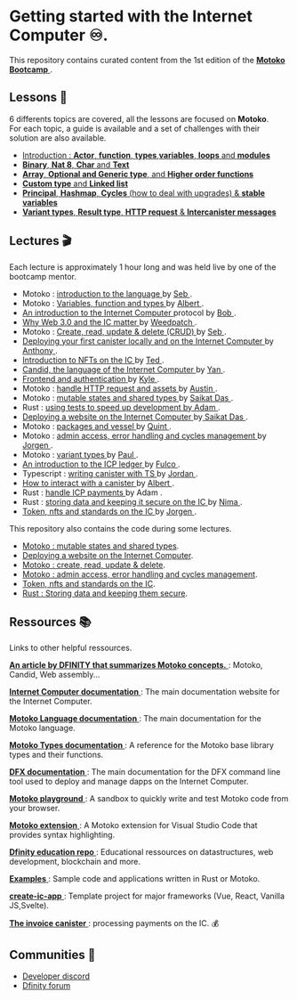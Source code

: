 # Getting started with the Internet Computer ♾.

This repository contains curated content from the 1st edition of the <a href="https://github.com/motoko-bootcamp/bootcamp" target="_blank"> **Motoko Bootcamp** </a> . 

## Lessons 📜

6 differents topics are covered, all the lessons are focused on **Motoko**. <br/>
For each topic, a guide is available and a set of challenges with their solution are also available.

- [Introduction :  **Actor**, **function**, **types**,**variables**, **loops** and **modules**](lessons/day_1/)
- [**Binary**, **Nat 8**, **Char** and **Text**](lessons/day_2/)
- [**Array**, **Optional and Generic type**, and **Higher order functions**](lessons/day_3/)
- [**Custom type** and **Linked list**](lessons/day_4/)
- [**Principal**, **Hashmap**, **Cycles** (how to deal with upgrades) & **stable variables**](lessons/day_5/)
- [**Variant types**, **Result type**, **HTTP request** & **Intercanister messages**](lessons/day_6/)

## Lectures 🎬

Each lecture is approximately 1 hour long and was held live by one of the bootcamp mentor.

- Motoko : <a href="https://www.youtube.com/watch?v=DREJTZEccXA&list=PL-JWmSO_v6zIR71ny36laRgwYEcZ27WhC" target="_blank"> introduction to the language </a> by <a href="https://github.com/SebThuillier" target="_blank"> Seb </a>.
- Motoko : <a href="https://www.youtube.com/watch?v=4YX41Nm7Wx8&list=PL-JWmSO_v6zIR71ny36laRgwYEcZ27WhC" target="_blank"> Variables, function and types </a> by <a href="https://github.com/professionalGithub99" target="_blank"> Albert </a>.
- <a href="https://www.youtube.com/watch?v=T6vN7BZbZ7k&list=PL-JWmSO_v6zKU1QxsVDKmukkqFN64W-Nl" target="_blank"> An introduction to the Internet Computer </a> protocol by <a href="https://github.com/bodily11" target="_blank"> Bob </a>.
- <a href="https://www.youtube.com/watch?v=ckEkJsdIkLY&list=PL-JWmSO_v6zKU1QxsVDKmukkqFN64W-Nl" target="_blank"> Why Web 3.0 and the IC matter </a> by <a href="https://github.com/weedpatch2" target="_blank"> Weedpatch </a>. 
- Motoko : <a href="https://www.youtube.com/watch?v=S_mxt-V4JCM&list=PL-JWmSO_v6zKU1QxsVDKmukkqFN64W-Nl" target="_blank"> Create, read, update & delete (CRUD) </a> by <a href="" target="_blank"> Seb </a>.
- <a href="https://www.youtube.com/watch?v=EwJcTmMS3L4" target="_blank"> Deploying your first canister locally and on the Internet Computer </a> by <a href="https://github.com/orgs/motoko-bootcamp/people/anthonymq" target="_blank"> Anthony </a>.
- <a href="https://www.youtube.com/watch?v=aBbecyphTic" target="_blank"> Introduction to NFTs on the IC </a> by <a href="https://twitter.com/tedreinhardt" target="_blank"> Ted </a>.
- <a href="https://www.youtube.com/watch?v=Eo5SxW4G7P8" target="_blank"> Candid, the language of the Internet Computer </a> by <a href="https://github.com/chenyan-dfinity" target="_blank"> Yan </a>.
- <a href="https://www.youtube.com/watch?v=T6vN7BZbZ7k&list=PL-JWmSO_v6zKU1QxsVDKmukkqFN64W-Nl" target="_blank"> Frontend and authentication </a> by <a href="https://github.com/krpeacock" target="_blank"> Kyle </a>.
- Motoko : <a href="https://www.youtube.com/watch?v=gaVuMaTP2lQ" target="_blank"> handle HTTP request and assets </a> by <a href="https://github.com/skilesare" target="_blank"> Austin </a>.
- Motoko : <a href="https://www.youtube.com/watch?v=1R9qIpOKcu8" target="_blank">  mutable states and shared types </a> by <a href="https://github.com/saikatdas0790" target="_blank"> Saikat Das </a>.
- Rust : <a href="https://www.youtube.com/watch?v=cSJws2t5kxE" target="_blank"> using tests to speed up development by Adam </a>.
- <a href="https://www.youtube.com/watch?v=btSkITdSlCs" target="_blank"> Deploying a website on the Internet Computer </a> by<a href="https://github.com/saikatdas0790" target="_blank"> Saikat Das </a>.
- Motoko : <a href="https://www.youtube.com/watch?v=DXEEk8-OZ0M" target="_blank"> packages and vessel </a> by <a href="https://github.com/di-wu" target="_blank"> Quint </a>.
- Motoko : <a href="https://www.youtube.com/watch?v=VGrBatKZnbo" target="_blank"> admin access, error handling and cycles management </a> by  <a href="https://github.com/orgs/motoko-bootcamp/people/jorgenbuilder" target="_blank"> Jorgen </a>.
- Motoko : <a href="https://www.youtube.com/watch?v=GFenqSGhj7I" target="_blank"> variant types </a> by <a href="https://github.com/paulyoung" target="_blank"> Paul </a>.
- <a href="https://www.youtube.com/watch?v=CeqnBC1twc4" target="_blank"> An introduction to the ICP ledger </a> by <a href="https://twitter.com/NNSystem" target="_blank"> Fulco </a>.
- Typescript : <a href="https://www.youtube.com/watch?v=UQXgzFG2_c4" target="_blank">  writing canister with TS </a> by <a href="https://github.com/lastmjs" target="_blank"> Jordan </a>.
- <a href="https://www.youtube.com/watch?v=2AbDuVxZIrc" target="_blank"> How to interact with a canister </a> by <a href="https://github.com/professionalGithub99" target="_blank"> Albert </a>.
- Rust : <a href="https://www.youtube.com/watch?v=FSeFWmI2-fE" target="_blank"> handle ICP payments </a> by Adam </a>.
- Rust : <a href="https://www.youtube.com/watch?v=YEkLTJvNygc" target="_blank"> storing data and keeping it secure on the IC </a> by <a href="https://github.com/Nima-Ra" target="_blank"> Nima </a>.
- <a href="https://www.youtube.com/watch?v=GYPRqRWYj4o" target="_blank"> Token, nfts and standards on the IC </a> by <a href="https://github.com/orgs/motoko-bootcamp/people/jorgenbuilder" target="_blank"> Jorgen </a>.

This repository also contains the code during some lectures.

- [Motoko : mutable states and shared types](lectures/mutable_state_shared_type/).
- [Deploying a website on the Internet Computer](lectures/deploying_website_internet_computer/).
- [Motoko : create, read, update & delete](lectures/create_read_update_delete/).
- [Motoko : admin access, error handling and cycles management](lectures/admins-errors-cycles/).
- [Token, nfts and standards on the IC](lectures/token-standards/).
- [Rust : Storing data and keeping them secure](lectures/storing_data_and_keeping_them_secure/).

## Ressources 📚

Links to other helpful ressources.

<a href="https://medium.com/dfinity/motoko-a-programming-language-designed-for-the-internet-computer-is-now-open-source-8d85da4db735" target="_blank"> **An article by DFINITY that summarizes Motoko concepts.** </a>: Motoko, Candid, Web assembly...

<a href="https://internetcomputer.org/docs/current/developer-docs/ic-overview" target="_blank"> **Internet Computer documentation** </a>: The main documentation website for the Internet Computer.

<a href="https://internetcomputer.org/docs/current/developer-docs/build/cdks/motoko-dfinity/motoko" target="_blank"> **Motoko Language documentation** </a>: The main documentation for the Motoko language.

<a href="https://internetcomputer.org/docs/current/references/motoko-ref/" target="_blank"> **Motoko Types documentation** </a>: A reference for the Motoko base library types and their functions.

<a href="https://internetcomputer.org/docs/current/references/cli-reference/dfx-parent" target="_blank"> **DFX documentation** </a>: The main documentation for the DFX command line tool used to deploy and manage dapps on the Internet Computer.

<a href="https://www.google.com/url?q=https://m7sm4-2iaaa-aaaab-qabra-cai.raw.ic0.app/&sa=D&source=docs&ust=1646578646250914&usg=AOvVaw2t9ssTnoubsEHh3XlqkTl9" target="_blank"> **Motoko playground** </a>: A sandbox to quickly write and test Motoko code from your browser.

<a href="https://marketplace.visualstudio.com/items?itemName=dfinity-foundation.vscode-motoko" target="_blank"> **Motoko extension** </a>: A Motoko extension for Visual Studio Code that provides syntax highlighting.

<a href="https://github.com/orgs/DFINITY-Education/repositories" target="_blank"> **Dfinity education repo** </a>: Educational ressources on datastructures, web development, blockchain and more.

<a href="https://internetcomputer.org/samples/" target="_blank"> **Examples** </a> : Sample code and applications written in Rust or Motoko. 

<a href="https://github.com/MioQuispe/create-ic-app" target="_blank"> **create-ic-app** </a>: Template project for major frameworks (Vue, React, Vanilla JS,Svelte).

<a href="https://github.com/dfinity/invoice-canister" target="_blank"> **The invoice canister** </a>: processing payments on the IC. 💰

## Communities 👦

- <a href="https://discord.gg/m3x86APHyX" target="_blank"> Developer discord </a>
- <a href="https://forum.dfinity.org/" target="_blank"> Dfinity forum </a>
